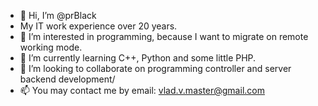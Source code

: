 - 👋 Hi, I’m @prBlack
- My IT work experience over 20 years.
- 👀 I’m interested in programming, because I want to migrate on remote working mode.
- 🌱 I’m currently learning C++, Python and some little PHP. 
- 💞️ I’m looking to collaborate on programming controller and server backend development/
- 📫 You may contact me by email: vlad.v.master@gmail.com

<!---
prBlack/prBlack is a ✨ special ✨ repository because its `README.md` (this file) appears on your GitHub profile.
You can click the Preview link to take a look at your changes.
--->
